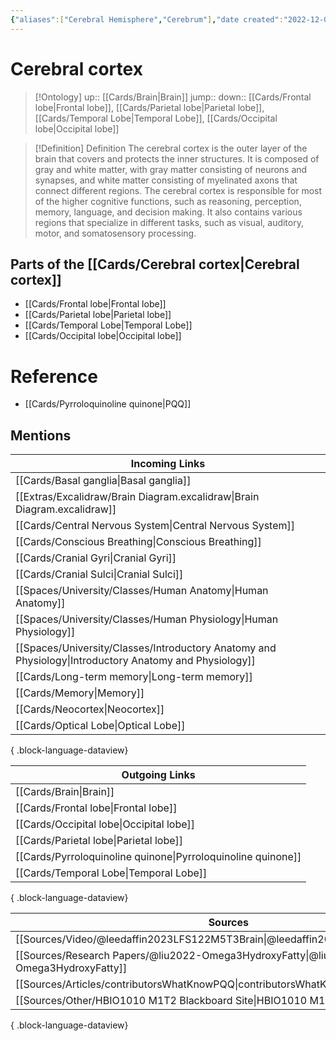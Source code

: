 ```yaml
---
{"aliases":["Cerebral Hemisphere","Cerebrum"],"date created":"2022-12-03 Sat","edited":"2023-04-06 Thu","tags":["Uni/LFS122","Uni/HBIO1009","on/Science/Biology/Anatomy"],"dg-publish":true,"permalink":"/cards/cerebral-cortex/","dgPassFrontmatter":true}
---
```


# Cerebral cortex

> [!Ontology]
> up:: [[Cards/Brain\|Brain]]
> jump::
> down:: [[Cards/Frontal lobe\|Frontal lobe]], [[Cards/Parietal lobe\|Parietal lobe]], [[Cards/Temporal Lobe\|Temporal Lobe]], [[Cards/Occipital lobe\|Occipital lobe]]

> [!Definition] Definition
> The cerebral cortex is the outer layer of the brain that covers and protects the inner structures. It is composed of gray and white matter, with gray matter consisting of neurons and synapses, and white matter consisting of myelinated axons that connect different regions. The cerebral cortex is responsible for most of the higher cognitive functions, such as reasoning, perception, memory, language, and decision making. It also contains various regions that specialize in different tasks, such as visual, auditory, motor, and somatosensory processing.

## Parts of the [[Cards/Cerebral cortex\|Cerebral cortex]]

- [[Cards/Frontal lobe\|Frontal lobe]]
- [[Cards/Parietal lobe\|Parietal lobe]]
- [[Cards/Temporal Lobe\|Temporal Lobe]]
- [[Cards/Occipital lobe\|Occipital lobe]]

# Reference

- [[Cards/Pyrroloquinoline quinone\|PQQ]]

## Mentions

| Incoming Links                                                                                            |
| --------------------------------------------------------------------------------------------------------- |
| [[Cards/Basal ganglia\|Basal ganglia]]                                                                 |
| [[Extras/Excalidraw/Brain Diagram.excalidraw\|Brain Diagram.excalidraw]]                               |
| [[Cards/Central Nervous System\|Central Nervous System]]                                               |
| [[Cards/Conscious Breathing\|Conscious Breathing]]                                                     |
| [[Cards/Cranial Gyri\|Cranial Gyri]]                                                                   |
| [[Cards/Cranial Sulci\|Cranial Sulci]]                                                                 |
| [[Spaces/University/Classes/Human Anatomy\|Human Anatomy]]                                             |
| [[Spaces/University/Classes/Human Physiology\|Human Physiology]]                                       |
| [[Spaces/University/Classes/Introductory Anatomy and Physiology\|Introductory Anatomy and Physiology]] |
| [[Cards/Long-term memory\|Long-term memory]]                                                           |
| [[Cards/Memory\|Memory]]                                                                               |
| [[Cards/Neocortex\|Neocortex]]                                                                         |
| [[Cards/Optical Lobe\|Optical Lobe]]                                                                   |

{ .block-language-dataview}

| Outgoing Links                                                  |
| --------------------------------------------------------------- |
| [[Cards/Brain\|Brain]]                                       |
| [[Cards/Frontal lobe\|Frontal lobe]]                         |
| [[Cards/Occipital lobe\|Occipital lobe]]                     |
| [[Cards/Parietal lobe\|Parietal lobe]]                       |
| [[Cards/Pyrroloquinoline quinone\|Pyrroloquinoline quinone]] |
| [[Cards/Temporal Lobe\|Temporal Lobe]]                       |

{ .block-language-dataview}

| Sources                                                                                 |
| --------------------------------------------------------------------------------------- |
| [[Sources/Video/@leedaffin2023LFS122M5T3Brain\|@leedaffin2023LFS122M5T3Brain]]       |
| [[Sources/Research Papers/@liu2022-Omega3HydroxyFatty\|@liu2022-Omega3HydroxyFatty]] |
| [[Sources/Articles/contributorsWhatKnowPQQ\|contributorsWhatKnowPQQ]]                |
| [[Sources/Other/HBIO1010 M1T2 Blackboard Site\|HBIO1010 M1T2 Blackboard Site]]       |

{ .block-language-dataview}